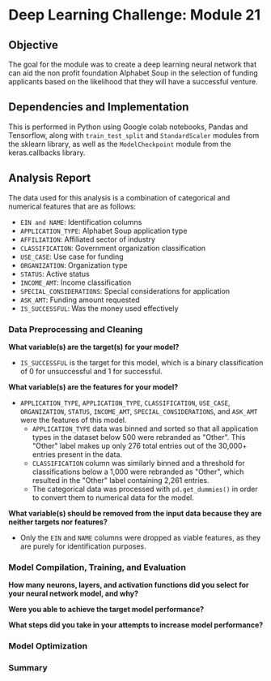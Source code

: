 # Deep Learning Challenge: Module 21

## Objective

The goal for the module was to create a deep learning neural network that can aid the non profit foundation Alphabet Soup in the selection of funding applicants based on the likelihood that they will have a successful venture.

## Dependencies and Implementation
This is performed in Python using Google colab notebooks, Pandas and Tensorflow, along with `train_test_split` and `StandardScaler` modules from the sklearn library, as well as the `ModelCheckpoint` module from the keras.callbacks library.

## Analysis Report

The data used for this analysis is a combination of categorical and numerical features that are as follows:
- `EIN and NAME`: Identification columns
- `APPLICATION_TYPE`: Alphabet Soup application type
- `AFFILIATION`: Affiliated sector of industry
- `CLASSIFICATION`: Government organization classification
- `USE_CASE`: Use case for funding
- `ORGANIZATION`: Organization type
- `STATUS`: Active status
- `INCOME_AMT`: Income classification
- `SPECIAL_CONSIDERATIONS`: Special considerations for application
- `ASK_AMT`: Funding amount requested
- `IS_SUCCESSFUL`: Was the money used effectively

### Data Preprocessing and Cleaning

**What variable(s) are the target(s) for your model?**
- `IS_SUCCESSFUL` is the target for this model, which is a binary classification of 0 for unsuccessful and 1 for successful.

**What variable(s) are the features for your model?**
- `APPLICATION_TYPE`, `APPLICATION_TYPE`, `CLASSIFICATION`, `USE_CASE`, `ORGANIZATION`, `STATUS`, `INCOME_AMT`, `SPECIAL_CONSIDERATIONS`, and `ASK_AMT` were the features of this model.
  - `APPLICATION_TYPE` data was binned and sorted so that all application types in the dataset below 500 were rebranded as "Other". This "Other" label makes up only 276 total entries out of the 30,000+ entries present in the data.
  - `CLASSIFICATION` column was similarly binned and a threshold for classifications below a 1,000 were rebranded as "Other", which resulted in the "Other" label containing 2,261 entries.
  - The categorical data was processed with `pd.get_dummies()` in order to convert them to numerical data for the model.

**What variable(s) should be removed from the input data because they are neither targets nor features?**
- Only the `EIN` and `NAME` columns were dropped as viable features, as they are purely for identification purposes.

### Model Compilation, Training, and Evaluation

**How many neurons, layers, and activation functions did you select for your neural network model, and why?**

**Were you able to achieve the target model performance?**

**What steps did you take in your attempts to increase model performance?**


### Model Optimization



### Summary

